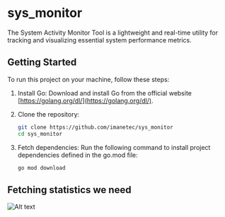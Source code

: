 # sys_monitor
The System Activity Monitor Tool is a lightweight and real-time utility for tracking and visualizing essential system performance metrics.

## Getting Started

To run this project on your machine, follow these steps:

1. Install Go: Download and install Go from the official website [https://golang.org/dl/](https://golang.org/dl/).

2. Clone the repository:
   ```bash
   git clone https://github.com/imanetec/sys_monitor
   cd sys_monitor
3. Fetch dependencies: Run the following command to install project dependencies defined in the go.mod file:
    ```bash 
    go mod download

## Fetching statistics we need 
![Alt text](stats.png)

